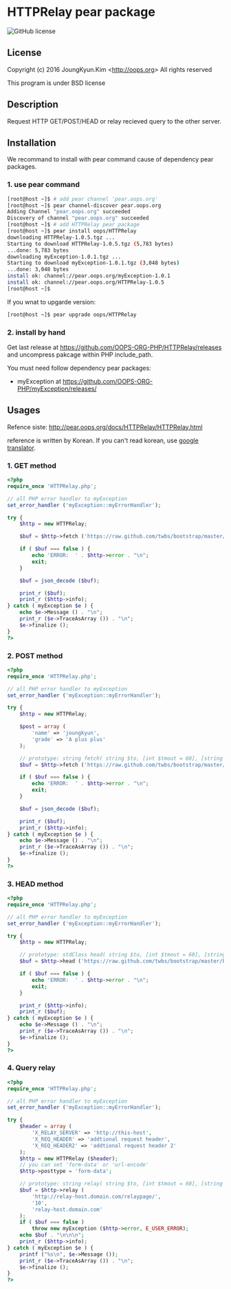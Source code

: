 # HTTPRelay pear package
![GitHub license](https://img.shields.io/badge/license-BSD-blue.svg)

## License

Copyright (c) 2016 JoungKyun.Kim &lt;http://oops.org&gt; All rights reserved

This program is under BSD license

## Description

Request HTTP GET/POST/HEAD or relay recieved query to the other server.

## Installation

We recommand to install with pear command cause of dependency pear packages.

### 1. use pear command

```bash
[root@host ~]$ # add pear channel 'pear.oops.org'
[root@host ~]$ pear channel-discover pear.oops.org
Adding Channel "pear.oops.org" succeeded
Discovery of channel "pear.oops.org" succeeded
[root@host ~]$ # add HTTPRelay pear package
[root@host ~]$ pear install oops/HTTPRelay
downloading HTTPRelay-1.0.5.tgz ...
Starting to download HTTPRelay-1.0.5.tgz (5,783 bytes)
...done: 5,783 bytes
downloading myException-1.0.1.tgz ...
Starting to download myException-1.0.1.tgz (3,048 bytes)
...done: 3,048 bytes
install ok: channel://pear.oops.org/myException-1.0.1
install ok: channel://pear.oops.org/HTTPRelay-1.0.5
[root@host ~]$
```

If you wnat to upgarde version:

```bash
[root@host ~]$ pear upgrade oops/HTTPRelay
```


### 2. install by hand

Get last release at https://github.com/OOPS-ORG-PHP/HTTPRelay/releases and uncompress pakcage within PHP include_path.

You must need follow dependency pear packages:
 * myException at https://github.com/OOPS-ORG-PHP/myException/releases/

## Usages

Refence siste: http://pear.oops.org/docs/HTTPRelay/HTTPRelay.html

reference is written by Korean. If you can't read korean, use [google translator](https://translate.google.com/translate?sl=auto&tl=en&js=y&prev=_t&hl=ko&ie=UTF-8&u=http%3A%2F%2Fpear.oops.org%2Fdocs%2FHTTPRelay%2FHTTPRelay.html&edit-text=).


### 1. GET method

```php
<?php
require_once 'HTTPRelay.php';

// all PHP error handler to myException
set_error_handler ('myException::myErrorHandler');

try {
	$http = new HTTPRelay;

	$buf = $http->fetch ('https://raw.github.com/twbs/bootstrap/master/bower.json', 3);

	if ( $buf === false ) {
		echo 'ERROR:  ' . $http->error . "\n";
		exit;
	}

	$buf = json_decode ($buf);

	print_r ($buf);
	print_r ($http->info);
} catch ( myException $e ) {
	echo $e->Message () . "\n";
	print_r ($e->TraceAsArray ()) . "\n";
	$e->finalize ();
}
?>
```

### 2. POST method

```php
<?php
require_once 'HTTPRelay.php';

// all PHP error handler to myException
set_error_handler ('myException::myErrorHandler');

try {
	$http = new HTTPRelay;

	$post = array (
		'name' => 'joungkyun',
		'grade' => 'A plus plus'
	);

	// prototype: string fetch( string $to, [int $tmout = 60], [string $httphost = ''], [array $post = null])
	$buf = $http->fetch ('https://raw.github.com/twbs/bootstrap/master/bower.json', 3, null, $post);

	if ( $buf === false ) {
		echo 'ERROR:  ' . $http->error . "\n";
		exit;
	}

	$buf = json_decode ($buf);

	print_r ($buf);
	print_r ($http->info);
} catch ( myException $e ) {
	echo $e->Message () . "\n";
	print_r ($e->TraceAsArray ()) . "\n";
	$e->finalize ();
}
?>
```

### 3. HEAD method

```php
<?php
require_once 'HTTPRelay.php';

// all PHP error handler to myException
set_error_handler ('myException::myErrorHandler');

try {
	$http = new HTTPRelay;

	// prototype: stdClass head( string $to, [int $tmout = 60], [string $httphost = ''])
	$buf = $http->head ('https://raw.github.com/twbs/bootstrap/master/bower.json', 3);

	if ( $buf === false ) {
		echo 'ERROR:  ' . $http->error . "\n";
		exit;
	}

	print_r ($http->info);
	print_r ($buf);
} catch ( myException $e ) {
	echo $e->Message () . "\n";
	print_r ($e->TraceAsArray ()) . "\n";
	$e->finalize ();
}
?>
```

### 4. Query relay

```php
<?php
require_once 'HTTPRelay.php';

// all PHP error handler to myException
set_error_handler ('myException::myErrorHandler');

try {
	$header = array (
		'X_RELAY_SERVER' => 'http://this-host',
		'X_REQ_HEADER' => 'addtional request header',
		'X_REQ_HEADER2' => 'addtional request header 2'
	);
	$http = new HTTPRelay ($header);
	// you can set 'form-data' or 'url-encode'
	$http->posttype = 'form-data';

	// prototype: string relay( string $to, [int $tmout = 60], [string $httphost = ''])
	$buf = $http->relay (
		'http://relay-host.domain.com/relaypage/',
		'10',
		'relay-host.domain.com'
	);
	if ( $buf === false )
		throw new myException ($http->error, E_USER_ERROR);
	echo $buf . "\n\n\n";
	print_r ($http->info);
} catch ( myException $e ) {
	printf ("%s\n", $e->Message ());
	print_r ($e->TraceAsArray ()) . "\n";
	$e->finalize ();
}
?>
```
